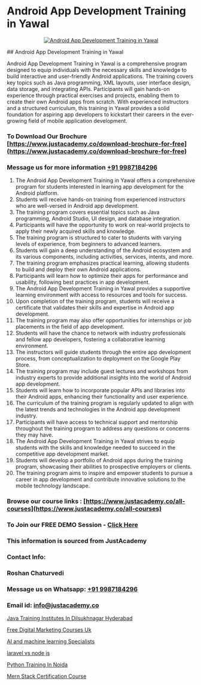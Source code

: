 # Android App Development Training in Yawal

<p align="center">
  <a href="https://justacademy.co/course-detail/android-app-development">
    <img src="https://justacademy.co/storage2/course_image/1676635923_course_image.webp" alt="Android App Development Training in Yawal">
  </a>
</p>
## Android App Development Training in Yawal

Android App Development Training in Yawal is a comprehensive program designed to equip individuals with the necessary skills and knowledge to build interactive and user-friendly Android applications. The training covers key topics such as Java programming, XML layouts, user interface design, data storage, and integrating APIs. Participants will gain hands-on experience through practical exercises and projects, enabling them to create their own Android apps from scratch. With experienced instructors and a structured curriculum, this training in Yawal provides a solid foundation for aspiring app developers to kickstart their careers in the ever-growing field of mobile application development.
### To Download Our Brochure [https://www.justacademy.co/download-brochure-for-free](https://www.justacademy.co/download-brochure-for-free)
### Message us for more information [+91 9987184296](https://api.whatsapp.com/send?phone=919987184296)
1) The Android App Development Training in Yawal offers a comprehensive program for students interested in learning app development for the Android platform.
2) Students will receive hands-on training from experienced instructors who are well-versed in Android app development.
3) The training program covers essential topics such as Java programming, Android Studio, UI design, and database integration.
4) Participants will have the opportunity to work on real-world projects to apply their newly acquired skills and knowledge.
5) The training program is structured to cater to students with varying levels of experience, from beginners to advanced learners.
6) Students will gain a deep understanding of the Android ecosystem and its various components, including activities, services, intents, and more.
7) The training program emphasizes practical learning, allowing students to build and deploy their own Android applications.
8) Participants will learn how to optimize their apps for performance and usability, following best practices in app development.
9) The Android App Development Training in Yawal provides a supportive learning environment with access to resources and tools for success.
10) Upon completion of the training program, students will receive a certificate that validates their skills and expertise in Android app development.
11) The training program may also offer opportunities for internships or job placements in the field of app development.
12) Students will have the chance to network with industry professionals and fellow app developers, fostering a collaborative learning environment.
13) The instructors will guide students through the entire app development process, from conceptualization to deployment on the Google Play Store.
14) The training program may include guest lectures and workshops from industry experts to provide additional insights into the world of Android app development.
15) Students will learn how to incorporate popular APIs and libraries into their Android apps, enhancing their functionality and user experience.
16) The curriculum of the training program is regularly updated to align with the latest trends and technologies in the Android app development industry.
17) Participants will have access to technical support and mentorship throughout the training program to address any questions or concerns they may have.
18) The Android App Development Training in Yawal strives to equip students with the skills and knowledge needed to succeed in the competitive app development market.
19) Students will develop a portfolio of Android apps during the training program, showcasing their abilities to prospective employers or clients.
20) The training program aims to inspire and empower students to pursue a career in app development and contribute innovative solutions to the mobile technology landscape.

### Browse our course links : [https://www.justacademy.co/all-courses](https://www.justacademy.co/all-courses) 
### To Join our FREE DEMO Session - [Click Here](https://www.justacademy.co/register-for-course-demo)


### This information is sourced from JustAcademy
### Contact Info:
### Roshan Chaturvedi
### Message us on Whatsapp: [+91 9987184296](https://api.whatsapp.com/send?phone=919987184296)
### Email id: [info@justacademy.co](mailto:info@justacademy.co)
                
[Java Training Institutes In Dilsukhnagar Hyderabad](https://www.linkedin.com/pulse/java-training-institutes-dilsukhnagar-hyderabad-dbsae?trackingId=Q0y2AJK4XMaAB5GvV7heMQ%3D%3D&lipi=urn%3Ali%3Apage%3Ad_flagship3_company_admin%3BvVOqf8C4SxiY2jOCpJpYGg%3D%3D)

[Free Digital Marketing Courses Uk](https://www.linkedin.com/pulse/free-digital-marketing-courses-uk-justacademy-hyderabad-de66c?trackingId=wxRnu9OgwNz%2FmshxqA4Qdg%3D%3D&lipi=urn%3Ali%3Apage%3Ad_flagship3_company_admin%3BIabnSlYPS7K8e0EtwSHvsQ%3D%3D)

[AI and machine learning Specialists](https://medium.com/@justacademytraining/ai-and-machine-learning-specialists-524683f5a40e)

[laravel vs node js](https://medium.com/@kumarishimmi99/laravel-vs-node-js-1336f94954ed)

[Python Training In Noida](https://justacademyin.github.io/justacademy/python-training-in-noida)

[Mern Stack Certification Course](https://justacademyin.github.io/justacademy/mern-stack-certification-course)

